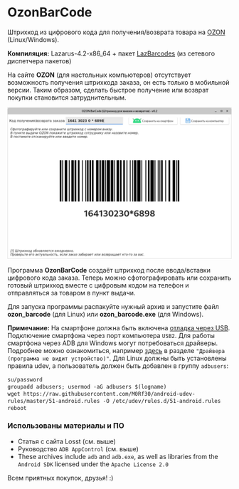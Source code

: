 # OzonBarCode
Штрихкод из цифрового кода для получения/возврата товара на [OZON](https://www.ozon.ru/) (Linux/Windows).

**Компиляция:** Lazarus-4.2-x86_64 + пакет [LazBarcodes](https://wiki.lazarus.freepascal.org/LazBarcodes) (из сетевого диспетчера пакетов)

На сайте **OZON** (для настольных компьютеров) отсутствует возможность получения штрихкода заказа, он есть только в мобильной версии. Таким образом, сделать быстрое получение или возврат покупки становится затруднительным.

![](https://github.com/AKotov-dev/OzonBarCode/blob/main/Snapshot2.png)

Программа **OzonBarCode** создаёт штрихкод после ввода/вставки цифрового кода заказа. Теперь можно сфотографировать или сохранить готовый штрихкод вместе с цифровым кодом на телефон и отправляться за товаром в пункт выдачи.

Для запуска программы распакуйте нужный архив и запустите файл **ozon_barcode** (для Linux) или **ozon_barcode.exe** (для Windows).

**Примечание:** На смартфоне должна быть включена [отладка через USB](https://losst.pro/kak-podklyuchitsya-k-telefonu-adb). Подключение смартфона через порт компьютера `USB2`. Для работы смартфона через ADB для Windows могут потребоваться драйверы. Подробнее можно ознакомиться, например [здесь](https://adbappcontrol.com/ru/docs/) в разделе `"Драйвера (программа не видит устройство)"`. Для Linux должны быть установлены правила udev, а пользователь должен быть добавлен в группу `adbusers`:
```
su/password
groupadd adbusers; usermod -aG adbusers $(logname)
wget https://raw.githubusercontent.com/M0Rf30/android-udev-rules/master/51-android.rules -O /etc/udev/rules.d/51-android.rules
reboot
```
### Использованы материалы и ПО
+ Статья с сайта Losst (см. выше)
+ Руководство `ADB AppControl` (см. выше)
+ These archives include `adb` and `adb.exe`, as well as libraries from the `Android SDK` licensed under the `Apache License 2.0`

Всем приятных покупок, друзья! :)
